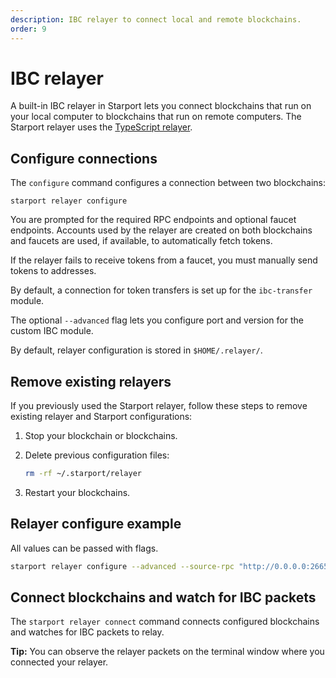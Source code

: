 ```yaml
---
description: IBC relayer to connect local and remote blockchains.
order: 9
---
```


# IBC relayer

A built-in IBC relayer in Starport lets you connect blockchains that run on your local computer to blockchains that run on remote computers. The Starport relayer uses the [TypeScript relayer](https://github.com/confio/ts-relayer).

## Configure connections

The `configure` command configures a connection between two blockchains:

`starport relayer configure`

You are prompted for the required RPC endpoints and optional faucet endpoints. Accounts used by the relayer are created on both blockchains and faucets are used, if available, to automatically fetch tokens.

If the relayer fails to receive tokens from a faucet, you must manually send tokens to addresses.

By default, a connection for token transfers is set up for the `ibc-transfer` module.

The optional `--advanced` flag lets you configure port and version for the custom IBC module.

By default, relayer configuration is stored in `$HOME/.relayer/`.

## Remove existing relayers

If you previously used the Starport relayer, follow these steps to remove existing relayer and Starport configurations:

1. Stop your blockchain or blockchains.
2. Delete previous configuration files:

    ```bash
    rm -rf ~/.starport/relayer
    ```

3. Restart your blockchains.

## Relayer configure example

All values can be passed with flags.

```bash
starport relayer configure --advanced --source-rpc "http://0.0.0.0:26657" --source-faucet "http://0.0.0.0:4500" --source-port "blog" --source-version "blog-1" --target-rpc "http://0.0.0.0:26659" --target-faucet "http://0.0.0.0:4501" --target-port "blog" --target-version "blog-1"
```

## Connect blockchains and watch for IBC packets

The `starport relayer connect` command connects configured blockchains and watches for IBC packets to relay. 

**Tip:** You can observe the relayer packets on the terminal window where you connected your relayer. 